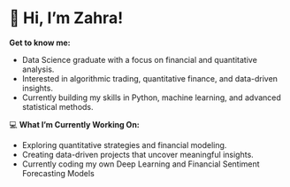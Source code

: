 
# 👋 Hi, I’m Zahra!

 **Get to know me:**
-  Data Science graduate with a focus on financial and quantitative analysis.
-  Interested in algorithmic trading, quantitative finance, and data-driven insights.
-  Currently building my skills in Python, machine learning, and advanced statistical methods.

💻 **What I’m Currently Working On:**
-  Exploring quantitative strategies and financial modeling.
-  Creating data-driven projects that uncover meaningful insights.
-  Currently coding my own Deep Learning and Financial Sentiment Forecasting Models
